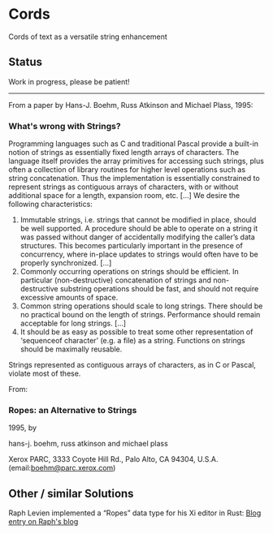 # Cords
Cords of text as a versatile string enhancement

## Status

Work in progress, please be patient!

----------

From a paper by Hans-J. Boehm, Russ Atkinson and Michael Plass, 1995:

### What's wrong with Strings?

Programming languages such as C and traditional Pascal provide a built-in notion
of strings as essentially fixed length arrays of characters. The language itself provides
the array primitives for accessing such strings, plus often a collection of library
routines for higher level operations such as string concatenation. Thus the implementation
is essentially constrained to represent strings as contiguous arrays of characters,
with or without additional space for a length, expansion room, etc. […] We desire the following 
characteristics:

  1. Immutable strings, i.e. strings that cannot be modified in place, should be well
  supported. A procedure should be able to operate on a string it was passed
  without danger of accidentally modifying the caller’s data structures. This
  becomes particularly important in the presence of concurrency, where in-place
  updates to strings would often have to be properly synchronized. […]
  2. Commonly occurring operations on strings should be efficient. In particular (non-destructive) 
  concatenation of strings and non-destructive substring operations should be fast, 
  and should not require excessive amounts of space.
  3. Common string operations should scale to long strings. There should be no practical bound 
  on the length of strings. Performance should remain acceptable for long strings. […]
  4. It should be as easy as possible to treat some other representation of 
  ‘sequenceof character’ (e.g. a file) as a string. Functions on strings should be maximally reusable.

Strings represented as contiguous arrays of characters, as in C or Pascal, violate most of these.

From:

### Ropes: an Alternative to Strings

1995, by

hans-j. boehm, russ atkinson and michael plass

Xerox PARC, 3333 Coyote Hill Rd., Palo Alto, CA 94304, U.S.A. (email:boehm@parc.xerox.com)

## Other / similar Solutions

Raph Levien implemented a “Ropes” data type for his Xi editor in Rust:
[Blog entry on Raph's blog](https://raphlinus.github.io/xi/2020/06/27/xi-retrospective.html)
